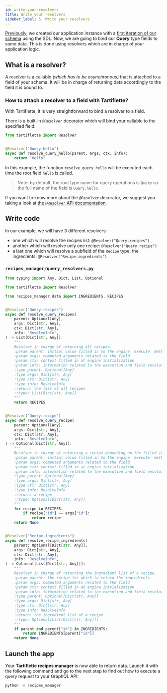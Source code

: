 ```yaml
---
id: write-your-resolvers
title: Write your resolvers
sidebar_label: 5. Write your resolvers
---
```


[Previously](./create-server.md), we created our application instance with a [first iteration of our schema](./create-server.md#recipes-manager-sdl-querygraphql) using the SDL. Now, we are going to bind our **Query** type fields to some data. This is done using resolvers which are in charge of your application logic.

## What is a resolver?

A resolver is a callable _(which has to be asynchronous)_ that is attached to a field of your schema. It will be in charge of returning data accordingly to the field it is bound to.

### How to attach a resolver to a field with Tartiflette?

With Tartiflette, it is very straightforward to bind a resolver to a field.

There is a built-in `@Resolver` decorator which will bind your callable to the specified field:
```python
from tartiflette import Resolver


@Resolver("Query.hello")
async def resolve_query_hello(parent, args, ctx, info):
    return "Hello"
```

In this example, the function `resolve_query_hello` will be executed each time the root field `hello` is called.

> Note: by default, the root type name for query operations is `Query` so the full name of the field is `Query.hello`.

If you want to know more about the `@Resolver` decorator, we suggest you taking a look at [the `@Resolver` API documentation](../api/resolver).

## Write code

In our example, we will have 3 different resolvers:
* one which will resolve the recipes list: `@Resolver("Query.recipes")`
* another which will resolve only one recipe: `@Resolver("Query.recipe")`
* a last one which will resolve a subfield of the `Recipe` type, the ingredients: `@Resolver("Recipe.ingredients")`

### `recipes_manager/query_resolvers.py`

```python
from typing import Any, Dict, List, Optional

from tartiflette import Resolver

from recipes_manager.data import INGREDIENTS, RECIPES


@Resolver("Query.recipes")
async def resolve_query_recipes(
    parent: Optional[Any],
    args: Dict[str, Any],
    ctx: Dict[str, Any],
    info: "ResolveInfo",
) -> List[Dict[str, Any]]:
    """
    Resolver in charge of returning all recipes.
    :param parent: initial value filled in to the engine `execute` method
    :param args: computed arguments related to the field
    :param ctx: context filled in at engine initialization
    :param info: information related to the execution and field resolution
    :type parent: Optional[Any]
    :type args: Dict[str, Any]
    :type ctx: Dict[str, Any]
    :type info: ResolveInfo
    :return: the list of all recipes
    :rtype: List[Dict[str, Any]]
    """
    return RECIPES


@Resolver("Query.recipe")
async def resolve_query_recipe(
    parent: Optional[Any],
    args: Dict[str, Any],
    ctx: Dict[str, Any],
    info: "ResolveInfo",
) -> Optional[Dict[str, Any]]:
    """
    Resolver in charge of returning a recipe depending on the filled in `id`.
    :param parent: initial value filled in to the engine `execute` method
    :param args: computed arguments related to the field
    :param ctx: context filled in at engine initialization
    :param info: information related to the execution and field resolution
    :type parent: Optional[Any]
    :type args: Dict[str, Any]
    :type ctx: Dict[str, Any]
    :type info: ResolveInfo
    :return: a recipe
    :rtype: Optional[Dict[str, Any]]
    """
    for recipe in RECIPES:
        if recipe["id"] == args["id"]:
            return recipe
    return None


@Resolver("Recipe.ingredients")
async def resolve_recipe_ingredients(
    parent: Optional[Dict[str, Any]],
    args: Dict[str, Any],
    ctx: Dict[str, Any],
    info: "ResolveInfo",
) -> Optional[List[Dict[str, Any]]]:
    """
    Resolver in charge of returning the ingredient list of a recipe.
    :param parent: the recipe for which to return the ingredients
    :param args: computed arguments related to the field
    :param ctx: context filled in at engine initialization
    :param info: information related to the execution and field resolution
    :type parent: Optional[Dict[str, Any]]
    :type args: Dict[str, Any]
    :type ctx: Dict[str, Any]
    :type info: ResolveInfo
    :return: the ingredient list of a recipe
    :rtype: Optional[List[Dict[str, Any]]]
    """
    if parent and parent["id"] in INGREDIENTS:
        return INGREDIENTS[parent["id"]]
    return None
```

## Launch the app

Your **Tartiflette recipes manager** is now able to return data. Launch it with the following command and go to the next step to find out how to execute a query request to your GraphQL API:

```bash
python -m recipes_manager
```
